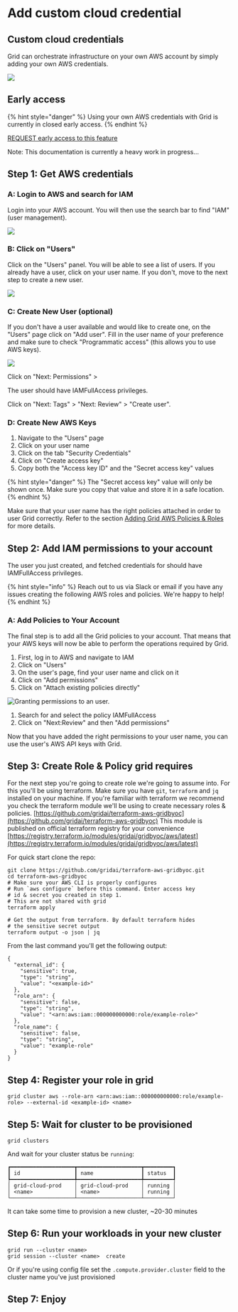 # Add custom cloud credential

## Custom cloud credentials

Grid can orchestrate infrastructure on your own AWS account by simply adding your own AWS credentials.

![](../../.gitbook/assets/own_creds.gif)

## Early access

{% hint style="danger" %}
Using your own AWS credentials with Grid is currently in closed early access.
{% endhint %}

[REQUEST early access to this feature](https://forms.gle/CDk9yajbA5MWSRKM8)

Note: This documentation is currently a heavy work in progress...

## Step 1: Get AWS credentials

### A: Login to AWS and search for IAM

Login into your AWS account. You will then use the search bar to find "IAM" \(user management\).

![](../../.gitbook/assets/image%20%28156%29.png)

### B: Click on "Users"

Click on the "Users" panel. You will be able to see a list of users. If you already have a user, click on your user name. If you don't, move to the next step to create a new user.

![](../../.gitbook/assets/image%20%2859%29.png)

### C: Create New User \(optional\)

If you don't have a user available and would like to create one, on the "Users" page click on "Add user". Fill in the user name of your preference and make sure to check "Programmatic access" \(this allows you to use AWS keys\).

![](../../.gitbook/assets/image%20%2858%29.png)

Click on "Next: Permissions" &gt; 

The user should have IAMFullAccess privileges.

Click on "Next: Tags" &gt; "Next: Review" &gt; "Create user".

### D: Create New AWS Keys

1. Navigate to the "Users" page
2. Click on your user name
3. Click on the tab "Security Credentials"
4. Click on "Create access key"
5. Copy both the "Access key ID" and the "Secret access key" values

{% hint style="danger" %}
The "Secret access key" value will only be shown once. Make sure you copy that value and store it in a safe location.
{% endhint %}

Make sure that your user name has the right policies attached in order to user Grid correctly. Refer to the section [Adding Grid AWS Policies & Roles](https://docs.grid.ai/platform/about-these-features/adding-custom-cloud-credentials#step-2-add-iam-permissions-to-your-account) for more details.

## Step 2: Add IAM permissions to your account

The user you just created, and fetched credentials for should have IAMFullAccess privileges.

{% hint style="info" %}
Reach out to us via Slack or email if you have any issues creating the following AWS roles and policies. We're happy to help!
{% endhint %}

### A: Add Policies to Your Account

The final step is to add all the Grid policies to your account. That means that your AWS keys will now be able to perform the operations required by Grid.

1. First, log in to AWS and navigate to IAM
2. Click on "Users"
3. On the user's page, find your user name and click on it
4. Click on "Add permissions"
5. Click on "Attach existing policies directly"

![Granting permissions to an user.](../../.gitbook/assets/image%20%2813%29.png)

1. Search for and select the policy IAMFullAccess  
2. Click on "Next:Review" and then "Add permissions"

Now that you have added the right permissions to your user name, you can use the user's AWS API keys with Grid.

## Step 3: Create Role & Policy grid requires

For the next step you're going to create role we're going to assume into. For this you'll be using terraform. Make sure you have `git`, `terraform` and `jq` installed on your machine. If you're familiar with terraform we recommend you check the terraform module we'll be using to create necessary roles & policies. [https://github.com/gridai/terraform-aws-gridbyoc](https://github.com/gridai/terraform-aws-gridbyoc)  This module is published on official terraform registry for your convenience [https://registry.terraform.io/modules/gridai/gridbyoc/aws/latest](https://registry.terraform.io/modules/gridai/gridbyoc/aws/latest) 

For quick start clone the repo:

```text
git clone https://github.com/gridai/terraform-aws-gridbyoc.git
cd terraform-aws-gridbyoc
# Make sure your AWS CLI is properly configures
# Run `aws configure` before this command. Enter access key
# id & secret you created in step 1. 
# This are not shared with grid
terraform apply

# Get the output from terraform. By default terraform hides 
# the sensitive secret output
terraform output -o json | jq
```

From the last command you'll get the following output:

```text
{
  "external_id": {
    "sensitive": true,
    "type": "string",
    "value": "<example-id>"
  },
  "role_arn": {
    "sensitive": false,
    "type": "string",
    "value": "<arn:aws:iam::000000000000:role/example-role>"
  },
  "role_name": {
    "sensitive": false,
    "type": "string",
    "value": "example-role"
  }
}

```

## Step 4: Register your role in grid

```text
grid cluster aws --role-arn <arn:aws:iam::000000000000:role/example-role> --external-id <example-id> <name>
```

## Step 5: Wait for cluster to be provisioned

```text
grid clusters
```

And wait for your cluster status be `running`:

```text
┏━━━━━━━━━━━━━━━━━━━━┳━━━━━━━━━━━━━━━━━━━━┳━━━━━━━━━┓
┃ id                 ┃ name               ┃ status  ┃
┡━━━━━━━━━━━━━━━━━━━━╇━━━━━━━━━━━━━━━━━━━━╇━━━━━━━━━┩
│ grid-cloud-prod    │ grid-cloud-prod    │ running │
│ <name>             │ <name>             │ running │
└────────────────────┴────────────────────┴─────────┘
```

It can take some time to provision a new cluster, ~20-30 minutes

## Step 6: Run your workloads in your new cluster

```text
grid run --cluster <name>
grid session --cluster <name>  create
```

Or if you're using config file set the `.compute.provider.cluster` field to the cluster name you've just provisioned

## Step 7: Enjoy

